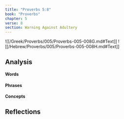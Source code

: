 ```yaml
---
title: "Proverbs 5:8"
book: "Proverbs"
chapter: 5
verse: 8
section: Warning Against Adultery
---
```

![[/Greek/Proverbs/005/Proverbs-005-008G.md#Text]]
![[/Hebrew/Proverbs/005/Proverbs-005-008H.md#Text]]

## Analysis

#### Words

#### Phrases

#### Concepts

## Reflections
